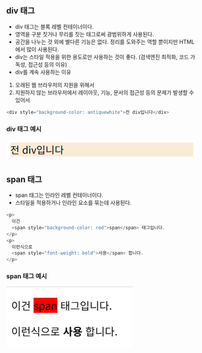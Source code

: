 ## div 태그

- div 태그는 블록 레벨 컨테이너이다.
- 영역을 구분 짓거나 무리를 짓는 태그로써 광범위하게 사용된다.
- 공간을 나누는 것 외에 별다른 기능은 없다. 정리를 도와주는 역할 뿐이지만 HTML에서 많이 사용된다.
- div는 스타일 적용을 위한 용도로만 사용하는 것이 좋다.
(검색엔진 최적화, 코드 가독성, 접근성 등의 이유)
-  div를 계속 사용하는 이유
1. 오래된 웹 브라우저의 지원을 위해서
2. 지원하지 않는 브라우저에서 레이아웃, 기능, 문서의 접근성 등의 문제가 발생할 수 있어서
```javascript
<div style="background-color: antiquewhite">전 div입니다</div>
```
### div 태그 예시
![HTML_TAG_2](https://github.com/jaeho614/jaeho614.github.io/blob/master/assets/images/HTML/HTML_TAG_2.png?raw=true)

## span 태그

- span 태그는 인라인 레벨 컨테이너이다.
- 스타일을 적용하거나 인라인 요소를 묶는데 사용된다.
```javascript
<p>
  이건
  <span style="background-color: red">span</span> 태그입니다.
</p>
<p>
  이런식으로
  <span style="font-weight: bold">사용</span> 합니다.
</p>
```
### span 태그 예시
![HTML_TAG_1](https://github.com/jaeho614/jaeho614.github.io/blob/master/assets/images/HTML/HTML_TAG_1.png?raw=true)
